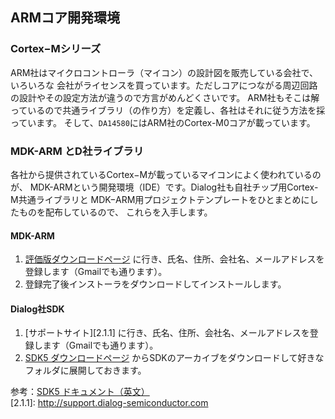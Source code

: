 ## ARMコア開発環境

### Cortex−Mシリーズ
ARM社はマイクロコントローラ（マイコン）の設計図を販売している会社で、いろいろな
会社がライセンスを買っています。ただしコアにつながる周辺回路の設計やその設定方法が違うので方言がめんどくさいです。
ARM社もそこは解っているので共通ライブラリ（の作り方）を定義し、各社はそれに従う方法を採っています。
そして、`DA14580`にはARM社のCortex-M0コアが載っています。

### MDK-ARM とD社ライブラリ
各社から提供されているCortex−Mが載っているマイコンによく使われているのが、
MDK-ARMという開発環境（IDE）です。Dialog社も自社チップ用Cortex-M共通ライブラリと
MDK−ARM用プロジェクトテンプレートをひとまとめにしたものを配布しているので、
これらを入手します。

#### MDK-ARM
1. [評価版ダウンロードページ](https://www.keil.com/arm/demo/eval/arm.htm)
に行き、氏名、住所、会社名、メールアドレスを登録します（Gmailでも通ります）。
1. 登録完了後インストーラをダウンロードしてインストールします。

#### Dialog社SDK
1. [サポートサイト][2.1.1]
に行き、氏名、住所、会社名、メールアドレスを登録します（Gmailでも通ります）。  
1. [SDK5 ダウンロードページ](http://support.dialog-semiconductor.com/resource/sdk5021-da14580123)
からSDKのアーカイブをダウンロードして好きなフォルダに展開しておきます。  

参考：[SDK5 ドキュメント（英文）](http://support.dialog-semiconductor.com/resource/um-b-050-da1458x-software-development-guide-sdk5)  
[2.1.1]: http://support.dialog-semiconductor.com
